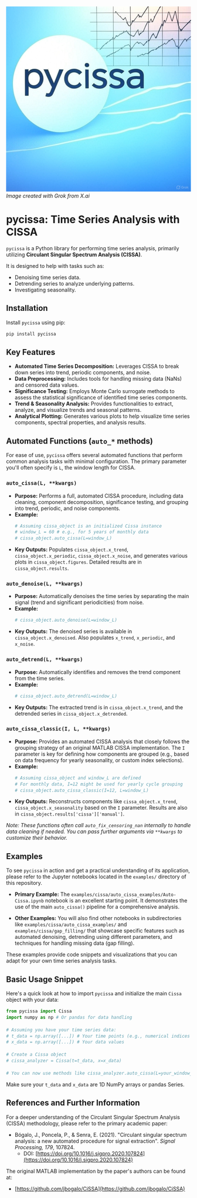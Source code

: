 ![pycissa](assets/pycissa.jpg)
*Image created with Grok from X.ai*

# pycissa: Time Series Analysis with CISSA

`pycissa` is a Python library for performing time series analysis, primarily utilizing **Circulant Singular Spectrum Analysis (CISSA)**.

It is designed to help with tasks such as:
*   Denoising time series data.
*   Detrending series to analyze underlying patterns.
*   Investigating seasonality.

## Installation

Install `pycissa` using pip:
```bash
pip install pycissa
```

## Key Features

*   **Automated Time Series Decomposition:** Leverages CISSA to break down series into trend, periodic components, and noise.
*   **Data Preprocessing:** Includes tools for handling missing data (NaNs) and censored data values.
*   **Significance Testing:** Employs Monte Carlo surrogate methods to assess the statistical significance of identified time series components.
*   **Trend & Seasonality Analysis:** Provides functionalities to extract, analyze, and visualize trends and seasonal patterns.
*   **Analytical Plotting:** Generates various plots to help visualize time series components, spectral properties, and analysis results.

## Automated Functions (`auto_*` methods)

For ease of use, `pycissa` offers several automated functions that perform common analysis tasks with minimal configuration. The primary parameter you'll often specify is `L`, the window length for CISSA.

### `auto_cissa(L, **kwargs)`
*   **Purpose:** Performs a full, automated CISSA procedure, including data cleaning, component decomposition, significance testing, and grouping into trend, periodic, and noise components.
*   **Example:**
    ```python
    # Assuming cissa_object is an initialized Cissa instance
    # window_L = 60 # e.g., for 5 years of monthly data
    # cissa_object.auto_cissa(L=window_L)
    ```
*   **Key Outputs:** Populates `cissa_object.x_trend`, `cissa_object.x_periodic`, `cissa_object.x_noise`, and generates various plots in `cissa_object.figures`. Detailed results are in `cissa_object.results`.

### `auto_denoise(L, **kwargs)`
*   **Purpose:** Automatically denoises the time series by separating the main signal (trend and significant periodicities) from noise.
*   **Example:**
    ```python
    # cissa_object.auto_denoise(L=window_L)
    ```
*   **Key Outputs:** The denoised series is available in `cissa_object.x_denoised`. Also populates `x_trend`, `x_periodic`, and `x_noise`.

### `auto_detrend(L, **kwargs)`
*   **Purpose:** Automatically identifies and removes the trend component from the time series.
*   **Example:**
    ```python
    # cissa_object.auto_detrend(L=window_L)
    ```
*   **Key Outputs:** The extracted trend is in `cissa_object.x_trend`, and the detrended series in `cissa_object.x_detrended`.

### `auto_cissa_classic(I, L, **kwargs)`
*   **Purpose:** Provides an automated CISSA analysis that closely follows the grouping strategy of an original MATLAB CISSA implementation. The `I` parameter is key for defining how components are grouped (e.g., based on data frequency for yearly seasonality, or custom index selections).
*   **Example:**
    ```python
    # Assuming cissa_object and window_L are defined
    # For monthly data, I=12 might be used for yearly cycle grouping
    # cissa_object.auto_cissa_classic(I=12, L=window_L)
    ```
*   **Key Outputs:** Reconstructs components like `cissa_object.x_trend`, `cissa_object.x_seasonality` based on the `I` parameter. Results are also in `cissa_object.results['cissa']['manual']`.

*Note: These functions often call `auto_fix_censoring_nan` internally to handle data cleaning if needed. You can pass further arguments via `**kwargs` to customize their behavior.*

## Examples

To see `pycissa` in action and get a practical understanding of its application, please refer to the Jupyter notebooks located in the `examples/` directory of this repository.

*   **Primary Example:** The `examples/cissa/auto_cissa_examples/Auto-Cissa.ipynb` notebook is an excellent starting point. It demonstrates the use of the main `auto_cissa()` pipeline for a comprehensive analysis.

*   **Other Examples:** You will also find other notebooks in subdirectories like `examples/cissa/auto_cissa_examples/` and `examples/cissa/gap_filling/` that showcase specific features such as automated denoising, detrending using different parameters, and techniques for handling missing data (gap filling).

These examples provide code snippets and visualizations that you can adapt for your own time series analysis tasks.

## Basic Usage Snippet

Here's a quick look at how to import `pycissa` and initialize the main `Cissa` object with your data:

```python
from pycissa import Cissa
import numpy as np # Or pandas for data handling

# Assuming you have your time series data:
# t_data = np.array([...]) # Your time points (e.g., numerical indices or datetime objects)
# x_data = np.array([...]) # Your data values

# Create a Cissa object
# cissa_analyzer = Cissa(t=t_data, x=x_data)

# You can now use methods like cissa_analyzer.auto_cissa(L=your_window_length)
```
Make sure your `t_data` and `x_data` are 1D NumPy arrays or pandas Series.

## References and Further Information

For a deeper understanding of the Circulant Singular Spectrum Analysis (CISSA) methodology, please refer to the primary academic paper:

*   Bógalo, J., Poncela, P., & Senra, E. (2021). "Circulant singular spectrum analysis: a new automated procedure for signal extraction". *Signal Processing, 179*, 107824.
    *   DOI: [https://doi.org/10.1016/j.sigpro.2020.107824](https://doi.org/10.1016/j.sigpro.2020.107824)

The original MATLAB implementation by the paper's authors can be found at:
*   [https://github.com/jbogalo/CiSSA](https://github.com/jbogalo/CiSSA)
